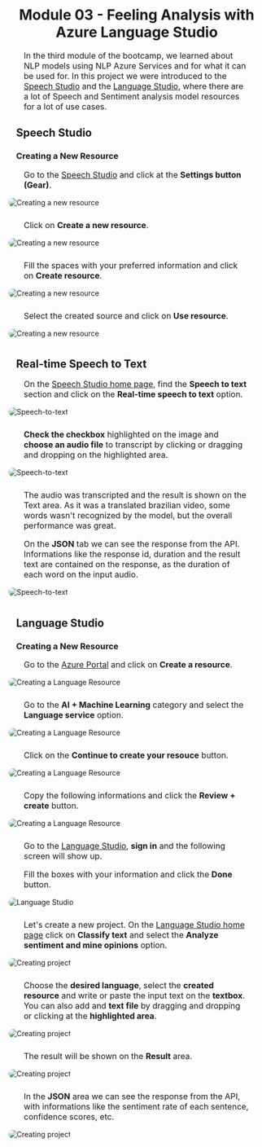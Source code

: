 <h1 style="text-align: center;">Module 03 - Feeling Analysis with Azure Language Studio</h1>

<p style="font-size: 16px; padding-left: 30px; padding-right: 30px;">In the third module of the bootcamp, we learned about NLP models using NLP Azure Services and for what it can be used for. In this project we were introduced to the <a href="https://speech.microsoft.com/portal">Speech Studio</a> and the <a href="https://language.cognitive.azure.com/">Language Studio</a>, where there are a lot of Speech and Sentiment analysis model resources for a lot of use cases.</p>

<h2 style="padding-left: 15px; padding-right: 15px;">Speech Studio</h2>

<h3 style="padding-left: 15px; padding-right: 15px;">Creating a New Resource</h3>

<p style="font-size: 16px; padding-left: 30px; padding-right: 30px;">Go to the <a href="https://speech.microsoft.com/portal">Speech Studio</a> and click at the <b>Settings button (Gear)</b>.</p>

<img style="margin-bottom: 10px; border-radius: 10px;" src="../images/Module 03 - Feeling Analysis with Azure Language Studio/01.png" alt="Creating a new resource" />

<p style="font-size: 16px; padding-left: 30px; padding-right: 30px;">Click on <b>Create a new resource</b>.</p>

<img style="margin-bottom: 10px; border-radius: 10px;" src="../images/Module 03 - Feeling Analysis with Azure Language Studio/02.png" alt="Creating a new resource" />

<p style="font-size: 16px; padding-left: 30px; padding-right: 30px;">Fill the spaces with your preferred information and click on <b>Create resource</b>.</p>

<img style="margin-bottom: 10px; border-radius: 10px;" src="../images/Module 03 - Feeling Analysis with Azure Language Studio/03.png" alt="Creating a new resource" />

<p style="font-size: 16px; padding-left: 30px; padding-right: 30px;">Select the created source and click on <b>Use resource</b>.</p>

<img style="margin-bottom: 10px; border-radius: 10px;" src="../images/Module 03 - Feeling Analysis with Azure Language Studio/04.png" alt="Creating a new resource" />

<h2 style="padding-left: 15px; padding-right: 15px;">Real-time Speech to Text</h2>

<p style="font-size: 16px; padding-left: 30px; padding-right: 30px;">On the <a href="https://speech.microsoft.com/portal">Speech Studio home page</a>, find the <b>Speech to text</b> section and click on the <b>Real-time speech to text</b> option.</p>

<img style="margin-bottom: 10px; border-radius: 10px;" src="../images/Module 03 - Feeling Analysis with Azure Language Studio/05.png" alt="Speech-to-text" />

<p style="font-size: 16px; padding-left: 30px; padding-right: 30px;"><b>Check the checkbox</b> highlighted on the image and <b>choose an audio file</b> to transcript by clicking or dragging and dropping on the highlighted area.</p>

<img style="margin-bottom: 10px; border-radius: 10px;" src="../images/Module 03 - Feeling Analysis with Azure Language Studio/06.png" alt="Speech-to-text" />

<p style="font-size: 16px; padding-left: 30px; padding-right: 30px;">The audio was transcripted and the result is shown on the Text area. As it was a translated brazilian video, some words wasn't recognized by the model, but the overall performance was great.</p>

<p style="font-size: 16px; padding-left: 30px; padding-right: 30px;">On the <b>JSON</b> tab we can see the response from the API. Informations like the response id, duration and the result text are contained on the response, as the duration of each word on the input audio.</p>

<img style="margin-bottom: 10px; border-radius: 10px;" src="../images/Module 03 - Feeling Analysis with Azure Language Studio/08.png" alt="Speech-to-text" />

<h2 style="padding-left: 15px; padding-right: 15px;">Language Studio</h2>

<h3 style="padding-left: 15px; padding-right: 15px;">Creating a New Resource</h3>

<p style="font-size: 16px; padding-left: 30px; padding-right: 30px;">Go to the <a href="https://portal.azure.com/?azure-portal=true#home">Azure Portal</a> and click on <b>Create a resource</b>.</p>

<img style="margin-bottom: 10px; border-radius: 10px;" src="../images/Module 03 - Feeling Analysis with Azure Language Studio/09.png" alt="Creating a Language Resource" />

<p style="font-size: 16px; padding-left: 30px; padding-right: 30px;">Go to the <b>AI + Machine Learning</b> category and select the <b>Language service</b> option.</p>

<img style="margin-bottom: 10px; border-radius: 10px;" src="../images/Module 03 - Feeling Analysis with Azure Language Studio/10.png" alt="Creating a Language Resource" />

<p style="font-size: 16px; padding-left: 30px; padding-right: 30px;">Click on the <b>Continue to create your resouce</b> button.</p>

<img style="margin-bottom: 10px; border-radius: 10px;" src="../images/Module 03 - Feeling Analysis with Azure Language Studio/11.png" alt="Creating a Language Resource" />

<p style="font-size: 16px; padding-left: 30px; padding-right: 30px;">Copy the following informations and click the <b>Review + create</b> button.</p>

<img style="margin-bottom: 10px; border-radius: 10px;" src="../images/Module 03 - Feeling Analysis with Azure Language Studio/12.png" alt="Creating a Language Resource" />

<p style="font-size: 16px; padding-left: 30px; padding-right: 30px;">Go to the <a href="https://language.cognitive.azure.com/">Language Studio</a>, <b>sign in</b> and the following screen will show up.</p>
<p style="font-size: 16px; padding-left: 30px; padding-right: 30px;">Fill the boxes with your information and click the <b>Done</b> button.</p>

<img style="margin-bottom: 10px; border-radius: 10px;" src="../images/Module 03 - Feeling Analysis with Azure Language Studio/13.png" alt="Language Studio" />

<p style="font-size: 16px; padding-left: 30px; padding-right: 30px;">Let's create a new project. On the <a href="https://language.cognitive.azure.com/">Language Studio home page</a> click on <b>Classify text</b> and select the <b>Analyze sentiment and mine opinions</b> option.</p>

<img style="margin-bottom: 10px; border-radius: 10px;" src="../images/Module 03 - Feeling Analysis with Azure Language Studio/14.png" alt="Creating project" />

<p style="font-size: 16px; padding-left: 30px; padding-right: 30px;">Choose the <b>desired language</b>, select the <b>created resource</b> and write or paste the input text on the <b>textbox</b>. You can also add and <b>text file</b> by dragging and dropping or clicking at the <b>highlighted area</b>.</p>

<img style="margin-bottom: 10px; border-radius: 10px;" src="../images/Module 03 - Feeling Analysis with Azure Language Studio/15.png" alt="Creating project" />

<p style="font-size: 16px; padding-left: 30px; padding-right: 30px;">The result will be shown on the <b>Result</b> area.</p>

<img style="margin-bottom: 10px; border-radius: 10px;" src="../images/Module 03 - Feeling Analysis with Azure Language Studio/16.png" alt="Creating project" />

<p style="font-size: 16px; padding-left: 30px; padding-right: 30px;">In the <b>JSON</b> area we can see the response from the API, with informations like the sentiment rate of each sentence, confidence scores, etc.</p>

<img style="margin-bottom: 10px; border-radius: 10px;" src="../images/Module 03 - Feeling Analysis with Azure Language Studio/17.png" alt="Creating project" />